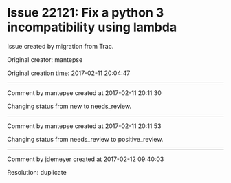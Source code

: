 # Issue 22121: Fix a python 3 incompatibility using lambda

Issue created by migration from Trac.

Original creator: mantepse

Original creation time: 2017-02-11 20:04:47




---

Comment by mantepse created at 2017-02-11 20:11:30

Changing status from new to needs_review.


---

Comment by mantepse created at 2017-02-11 20:11:53

Changing status from needs_review to positive_review.


---

Comment by jdemeyer created at 2017-02-12 09:40:03

Resolution: duplicate
